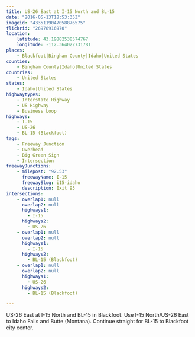 ```yaml
---
title: US-26 East at I-15 North and BL-15
date: "2016-05-13T18:53:35Z"
imageid: "4335119047058876575"
flickrid: "26978916970"
location:
    latitude: 43.19882538574767
    longitude: -112.364022731781
places:
    - Blackfoot|Bingham County|Idaho|United States
counties:
    - Bingham County|Idaho|United States
countries:
    - United States
states:
    - Idaho|United States
highwaytypes:
    - Interstate Highway
    - US Highway
    - Business Loop
highways:
    - I-15
    - US-26
    - BL-15 (Blackfoot)
tags:
    - Freeway Junction
    - Overhead
    - Big Green Sign
    - Intersection
freewayJunctions:
    - milepost: "92.53"
      freewayName: I-15
      freewaySlug: i15-idaho
      description: Exit 93
intersections:
    - overlap1: null
      overlap2: null
      highways1:
        - I-15
      highways2:
        - US-26
    - overlap1: null
      overlap2: null
      highways1:
        - I-15
      highways2:
        - BL-15 (Blackfoot)
    - overlap1: null
      overlap2: null
      highways1:
        - US-26
      highways2:
        - BL-15 (Blackfoot)

---
```

US-26 East at I-15 North and BL-15 in Blackfoot.  Use I-15 North/US-26 East to Idaho Falls and Butte (Montana).  Continue straight for BL-15 to Blackfoot city center.